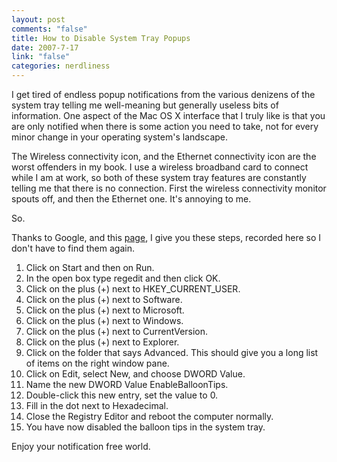 ```yaml
--- 
layout: post
comments: "false"
title: How to Disable System Tray Popups
date: 2007-7-17
link: "false"
categories: nerdliness
---
```

I get tired of endless popup notifications from the various denizens of the system tray telling me well-meaning but generally useless bits of information.  One aspect of the Mac OS X interface that I truly like is that you are only notified when there is some action you need to take, not for every minor change in your operating system's landscape.

The Wireless connectivity icon, and the Ethernet connectivity icon are the worst offenders in my book.  I use a wireless broadband card to connect while I am at work, so both of these system tray features are constantly telling me that there is no connection.  First the wireless connectivity monitor spouts off, and then the Ethernet one.  It's annoying to me.

So.

Thanks to Google, and this <a href="http://www.winbookcorp.com/_technote/WBTA20000902.htm" title="How to Disable Notification Area Balloon Tips in Windows XP">page</a>, I give you these steps, recorded here so I don't have to find them again.

1. Click on Start and then on Run.
2. In the open box type regedit and then click OK.
3. Click on the plus (+) next to HKEY_CURRENT_USER.
4. Click on the plus (+) next to Software.
5. Click on the plus (+) next to Microsoft.
6. Click on the plus (+) next to Windows.
7. Click on the plus (+) next to CurrentVersion.
8. Click on the plus (+) next to Explorer.
9. Click on the folder that says Advanced. This should give you a long list of items on the right window pane.
10. Click on Edit, select New, and choose DWORD Value.
11. Name the new DWORD Value EnableBalloonTips.
12. Double-click this new entry, set the value to 0.
13. Fill in the dot next to Hexadecimal.
14. Close the Registry Editor and reboot the computer normally.
15. You have now disabled the balloon tips in the system tray.

Enjoy your notification free world.
